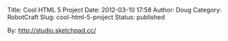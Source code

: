 Title: Cool HTML 5 Project
Date: 2012-03-10 17:58
Author: Doug
Category: RobotCraft
Slug: cool-html-5-project
Status: published

By: <http://studio.sketchpad.cc/>
